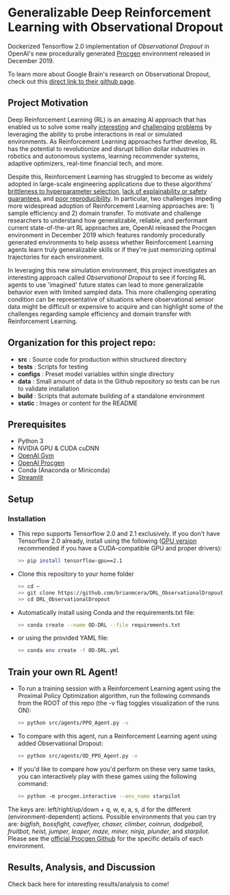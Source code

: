 # Generalizable Deep Reinforcement Learning with Observational Dropout
Dockerized Tensorflow 2.0 implementation of *Observational Dropout* in OpenAI's new procedurally generated [Procgen](https://openai.com/blog/procgen-benchmark/) environment released in December 2019.

To learn more about Google Brain's research on Observational Dropout, check out this [direct link to their github page](https://learningtopredict.github.io/ "Observational Dropout"). 

## Project Motivation
Deep Reinforcement Learning (RL) is an amazing AI approach that has enabled us to solve some really [interesting](https://openai.com/blog/emergent-tool-use/) and [challenging](https://deepmind.com/research/case-studies/alphago-the-story-so-far) [problems](https://openai.com/blog/openai-five/) by leveraging the ability to probe interactions in real or simulated environments. As Reinforcement Learning approaches further develop, RL has the potential to revolutionize and disrupt billion dollar industries in robotics and autonomous systems, learning recommender systems, adaptive optimizers, real-time financial tech, and more.

Despite this, Reinforcement Learning has struggled to become as widely adopted in large-scale engineering applications due to these algorithms' [brittleness to hyperparameter selection](https://arxiv.org/abs/1811.02553), [lack of explainability or safety guarantees](https://arxiv.org/abs/1606.06565), and [poor reproducibility](https://arxiv.org/abs/1904.12901). In particular, two challenges impeding more widespread adoption of Reinforcement Learning approaches are: 1) sample efficiency and 2) domain transfer. To motivate and challenge researchers to understand how generalizable, reliable, and performant current state-of-the-art RL approaches are, OpenAI released the Procgen environment in December 2019 which features randomly procedurally generated environments to help assess whether Reinforcement Learning agents learn truly generalizable skills or if they're just memorizing optimal trajectories for each environment.

In leveraging this new simulation environment, this project investigates an interesting approach called *Observational Dropout* to see if forcing RL agents to use 'imagined' future states can lead to more generalizable behavior even with limited sampled data. This more challenging operating condition can be representative of situations where observational sensor data might be difficult or expensive to acquire and can highlight some of the challenges regarding sample efficiency and domain transfer with Reinforcement Learning.

## Organization for this project repo:
- **src** : Source code for production within structured directory
- **tests** : Scripts for testing 
- **configs** : Preset model variables within single directory 
- **data** : Small amount of data in the Github repository so tests can be run to validate installation
- **build** : Scripts that automate building of a standalone environment
- **static** : Images or content for the README 

## Prerequisites
- Python 3
- NVIDIA GPU & CUDA cuDNN
- [OpenAI Gym](https://gym.openai.com/)
- [OpenAI Procgen](https://openai.com/blog/procgen-benchmark/)
- Conda (Anaconda or Miniconda)
- [Streamlit](https://www.streamlit.io/)

## Setup
### Installation
- This repo supports Tensorflow 2.0 and 2.1 exclusively. If you don't have Tensorflow 2.0 already, install using the following ([GPU version](https://www.tensorflow.org/install/gpu) recommended if you have a CUDA-compatible GPU and proper drivers):
    ```bash
    >> pip install tensorflow-gpu==2.1  
    ```
- Clone this repository to your home folder
    ```bash
    >> cd ~
    >> git clone https://github.com/brianmcera/DRL_ObservationalDropout.git
    >> cd DRL_ObservationalDropout
    ```
- Automatically install using Conda and the requirements.txt file: 
    ```bash
    >> conda create --name OD-DRL --file requirements.txt
    ```
- or using the provided YAML file:
    ```bash
    >> conda env create -f OD-DRL.yml
    ```

## Train your own RL Agent!
- To run a training session with a Reinforcement Learning agent using the Proximal Policy Optimization algorithm, run the following commands from the ROOT of this repo (the -v flag toggles visualization of the runs ON):
    ```bash
    >> python src/agents/PPO_Agent.py -v
    ```
- To compare with this agent, run a Reinforcement Learning agent using added Observational Dropout:
    ```bash
    >> python src/agents/OD_PPO_Agent.py -v
    ```
- If you'd like to compare how you'd perform on these very same tasks, you can interactively play with these games using the following command:
    ```bash
    >> python -m procgen.interactive --env_name starpilot
    ```
The keys are: left/right/up/down + q, w, e, a, s, d for the different (environment-dependent) actions. 
Possible environments that you can try are:
   *bigfish, bossfight, caveflyer, chaser, climber, coinrun, dodgeball, fruitbot, heist, jumper, leaper, maze, miner, ninja, plunder,* and *starpilot.* Please see the [official Procgen Github](https://github.com/openai/procgen) for the specific details of each environment.
   
## Results, Analysis, and Discussion
Check back here for interesting results/analysis to come!

